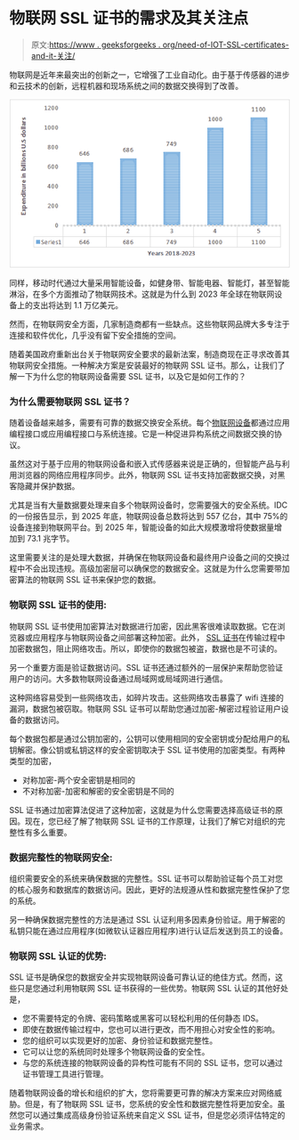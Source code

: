 # 物联网 SSL 证书的需求及其关注点

> 原文:[https://www . geeksforgeeks . org/need-of-IOT-SSL-certificates-and-it-关注/](https://www.geeksforgeeks.org/need-of-iot-ssl-certificates-and-its-concerns/)

物联网是近年来最突出的创新之一，它增强了工业自动化。由于基于传感器的进步和云技术的创新，远程机器和现场系统之间的数据交换得到了改善。

![](img/20eb249bd6c00214c4ec0c29f52caad5.png)

同样，移动时代通过大量采用智能设备，如健身带、智能电器、智能灯，甚至智能淋浴，在多个方面推动了物联网技术。这就是为什么到 2023 年全球在物联网设备上的支出将达到 1.1 万亿美元。

然而，在物联网安全方面，几家制造商都有一些缺点。这些物联网品牌大多专注于连接和软件优化，几乎没有留下安全措施的空间。

随着美国政府重新出台关于物联网安全要求的最新法案，制造商现在正寻求改善其物联网安全措施。一种解决方案是安装最好的物联网 SSL 证书。那么，让我们了解一下为什么您的物联网设备需要 SSL 证书，以及它是如何工作的？

### 为什么需要物联网 SSL 证书？

随着设备越来越多，需要有可靠的数据交换安全系统。每个[物联网设备](https://www.geeksforgeeks.org/introduction-to-internet-of-things-iot-set-1/)都通过应用编程接口或应用编程接口与系统连接。它是一种促进异构系统之间数据交换的协议。

虽然这对于基于应用的物联网设备和嵌入式传感器来说是正确的，但智能产品与利用浏览器的网络应用程序同步。此外，物联网 SSL 证书支持加密数据交换，对黑客隐藏并保护数据。

尤其是当有大量数据要处理来自多个物联网设备时，您需要强大的安全系统。IDC 的一份报告显示，到 2025 年底，物联网设备总数将达到 557 亿台，其中 75%的设备连接到物联网平台。到 2025 年，智能设备的如此大规模激增将使数据量增加到 73.1 兆字节。

这里需要关注的是处理大数据，并确保在物联网设备和最终用户设备之间的交换过程中不会出现违规。高级加密层可以确保您的数据安全。这就是为什么您需要带加密算法的物联网 SSL 证书来保护您的数据。

### 物联网 SSL 证书的使用:

物联网 SSL 证书使用加密算法对数据进行加密，因此黑客很难读取数据。它在浏览器或应用程序与物联网设备之间部署这种加密。此外， [SSL 证书](https://www.geeksforgeeks.org/secure-socket-layer-ssl/)在传输过程中加密数据包，阻止网络攻击。所以，即使你的数据包被盗，数据也是不可读的。

另一个重要方面是验证数据访问。SSL 证书还通过额外的一层保护来帮助您验证用户的访问。大多数物联网设备通过局域网或局域网进行通信。

这种网络容易受到一些网络攻击，如碎片攻击。这些网络攻击暴露了 wifi 连接的漏洞，数据包被窃取。物联网 SSL 证书可以帮助您通过加密-解密过程验证用户设备的数据访问。

每个数据包都是通过公钥加密的，公钥可以使用相同的安全密钥或分配给用户的私钥解密。像公钥或私钥这样的安全密钥取决于 SSL 证书使用的加密类型。有两种类型的加密，

*   对称加密-两个安全密钥是相同的
*   不对称加密-加密和解密的安全密钥是不同的

SSL 证书通过加密算法促进了这种加密，这就是为什么您需要选择高级证书的原因。现在，您已经了解了物联网 SSL 证书的工作原理，让我们了解它对组织的完整性有多么重要。

### 数据完整性的物联网安全:

组织需要安全的系统来确保数据的完整性。SSL 证书可以帮助验证每个员工对您的核心服务和数据库的数据访问。因此，更好的法规遵从性和数据完整性保护了您的系统。

另一种确保数据完整性的方法是通过 SSL 认证利用多因素身份验证。用于解密的私钥只能在通过应用程序(如微软认证器应用程序)进行认证后发送到员工的设备。

### 物联网 SSL 认证的优势:

SSL 证书是确保您的数据安全并实现物联网设备可靠认证的绝佳方式。然而，这些只是您通过利用物联网 SSL 证书获得的一些优势。物联网 SSL 认证的其他好处是，

*   您不需要特定的令牌、密码策略或黑客可以轻松利用的任何静态 IDS。
*   即使在数据传输过程中，您也可以进行更改，而不用担心对安全性的影响。
*   您的组织可以实现更好的加密、身份验证和数据完整性。
*   它可以让您的系统同时处理多个物联网设备的安全性。
*   与您的系统连接的物联网设备的异构性可能有不同的 SSL 证书，您可以通过证书管理工具进行管理。

随着物联网设备的增长和组织的扩大，您将需要更可靠的解决方案来应对网络威胁。但是，有了物联网 SSL 证书，您系统的安全性和数据完整性将更加安全。虽然您可以通过集成高级身份验证系统来自定义 SSL 证书，但是您必须评估特定的业务需求。